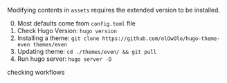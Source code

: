 Modifying contents in `assets` requires the extended version to be installed.

0. Most defaults come from `config.toml` file
1. Check Hugo Version: `hugo version`
2. Installing a theme: `git clone https://github.com/olOwOlo/hugo-theme-even themes/even`
3. Updating theme: `cd ./themes/even/ && git pull`
4. Run hugo server: `hugo server -D`

checking workflows
